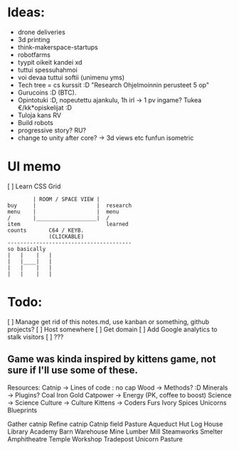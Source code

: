 # Ideas:
  - drone deliveries
  - 3d printing
  - think-makerspace-startups
  - robotfarms
  - tyypit oikeit kandei xd
  - tuttui spessuhahmoi
  - voi devaa tuttui softii (unimenu yms)
  - Tech tree = cs kurssit :D "Research Ohjelmoinnin perusteet 5 op"
  - Gurucoins :D (BTC).
  - Opintotuki :D, nopeutettu ajankulu, 1h irl -> 1 pv ingame? Tukea €/kk*opiskelijat :D
  - Tuloja kans RV  
  - Build robots
  - progressive story? RU?
  - change to unity after core? -> 3d views etc funfun isometric

# UI memo
  [ ] Learn CSS Grid

            | ROOM / SPACE VIEW |
    buy     |                   |  research
    menu    |                   |  menu
    /       |___________________|  /
    item                           learned
    counts       C64 / KEYB.
                 (CLICKABLE)
    ---------------------------------------
    so basically
    |   |    |   |
    |   |____|   |
    |   |    |   |
    |   |    |   |


# Todo:
  [ ] Manage get rid of this notes.md, use kanban or something, github projects?
  [ ] Host somewhere
  [ ] Get domain
  [ ] Add Google analytics to stalk visitors
  [ ] ???

## Game was kinda inspired by kittens game, not sure if I'll use some of these.
Resources:
Catnip 		-> 	Lines of code : no cap
Wood 		->	Methods? :D
Minerals	-> 	Plugins?
Coal
Iron
Gold
Catpower	-> 	Energy (PK, coffee to boost)
Science 	-> 	Science
Culture		-> 	Culture
Kittens 	->  Coders
Furs
Ivory
Spices
Unicorns
Blueprints

Gather catnip
Refine catnip
Catnip field
Pasture
Aqueduct
Hut
Log House
Library
Academy
Barn
Warehouse
Mine
Lumber Mill
Steamworks
Smelter
Amphitheatre
Temple
Workshop
Tradepost
Unicorn Pasture
